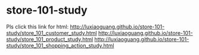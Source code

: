 # store-101-study

Pls click this link for html:
http://luxiaoguang.github.io/store-101-study/store_101_customer_study.html
http://luxiaoguang.github.io/store-101-study/store_101_product_study.html
http://luxiaoguang.github.io/store-101-study/store_101_shopping_action_study.html